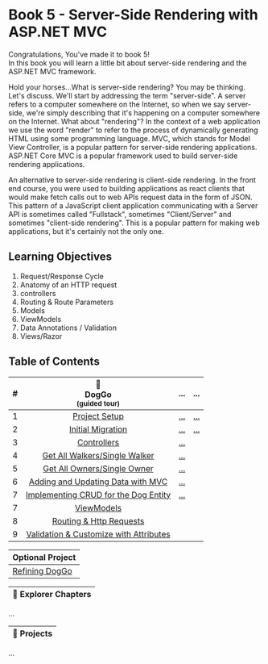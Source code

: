 # Book 5 - Server-Side Rendering with ASP.NET MVC
Congratulations, You've made it to book 5!  
In this book you will learn a little bit about server-side rendering and the ASP.NET MVC framework.  

Hold your horses...What is server-side rendering? You may be thinking.  Let's discuss.  We'll start by addressing the term "server-side". A server refers to a computer somewhere on the Internet, so when we say server-side, we're simply describing that it's happening on a computer somewhere on the Internet.  What about "rendering"? In the context of a web application we use the word "render" to refer to the process of dynamically generating HTML using some programming language. MVC, which stands for Model View Controller, is a popular pattern for server-side rendering applications. ASP.NET Core MVC is a popular framework used to build server-side rendering applications.

An alternative to server-side rendering is client-side rendering. In the front end course, you were used to building applications as react clients that would make fetch calls out to web APIs request data in the form of JSON. This pattern of a JavaScript client application communicating with a Server API is sometimes called "Fullstack", sometimes "Client/Server" and sometimes "client-side rendering". This is a popular pattern for making web applications, but it's certainly not the only one.

## Learning Objectives
1. Request/Response Cycle
2. Anatomy of an HTTP request
3. controllers
4. Routing & Route Parameters
5. Models
6. ViewModels
7. Data Annotations / Validation
8. Views/Razor

## Table of Contents
|#|:dog:<br>DogGo<br> <sub>(guided tour)</sub> |...|...|
|:-:|:-:|:-:|:-:|
|1|[Project Setup](./chapters/ProjectSetup.md)|[...]()|[...]()|
|2|[Initial Migration](./chapters/InitialMigration.md)|[...]()|[...]()|
|3|[Controllers](./chapters/Controllers.md)|[...]()||
|4|[Get All Walkers/Single Walker](./chapters/GetAllWalkers.md) <br><sub style="font-size: 0.85rem;"></sub>|[...]()||
|5|[Get All Owners/Single Owner](./chapters/GetAllOwners.md)|[...]()||
|6|[Adding and Updating Data with MVC](./chapters/AddingAndUpdatingData.md)|[...]()<br><sub style="font-size: 0.85rem;"></sub>||
|7|[Implementing CRUD for the Dog Entity](./chapters/DogCrud.md)|[...]()<br><sub style="font-size: 0.85rem;"></sub>||
|7|[ViewModels](./chapters/ViewModels.md)|||
|8|[Routing & Http Requests](https://github.com/nashville-software-school/bangazon-inc/blob/cohort-63/book-2-mvc/chapters/ROUTING.md)|||
|9|[Validation & Customize with Attributes](https://github.com/nashville-software-school/bangazon-inc/blob/cohort-63/book-2-mvc/chapters/MODEL_ATTRIBUTES.md)|||



|Optional Project|
|-|
|[Refining DogGo](https://github.com/nashville-software-school/bangazon-inc/blob/cohort-63/book-2-mvc/chapters/HOLIDAY_MVC_PROJECT.md)|

|:compass: Explorer Chapters|
|-|
...

|:test_tube: Projects|
|-|
...

